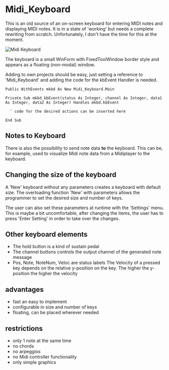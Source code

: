 # Midi_Keyboard
This is an old source of an on-screen keyboard for entering MIDI notes and displaying MIDI notes.
It is in a state of 'working' but needs a complete rewriting from scratch. Unfortunately, I don't have the time for this at the moment.

![Midi Keyboard](https://user-images.githubusercontent.com/88147904/136775248-fbb50008-694f-45ff-9c71-69b9d50da4b4.png)

The keyboard is a small WinForm with FixedToolWindow border style and appears as a floating (non-modal) window.

Adding to own projects should be easy, just setting a reference to 'Midi_Keyboard' and adding the code for the kbEvent Handler is needed.

```
Public WithEvents mkbd As New Midi_Keyboard.Main

Private Sub mkbd_kbEvent(status As Integer, channel As Integer, data1 As Integer, data2 As Integer) Handles mkbd.kbEvent

  ' code for the desired actions can be inserted here

End Sub
```

## Notes to Keyboard

There is also the possibility to send note data **to** the keyboard. 
This can be, for example, used to visualize Midi note data from a Midiplayer to the keyboard.

## Changing the size of the keyboard

A 'New' keyboard without any parameters creates a keyboard with default size.
The overloading function 'New' with parameters allows the programmer to set the desired size and number of keys. 

The user can also set these parameters at runtime with the 'Settings' menu. This is maybe a bit uncomfortable, after changing the items, the user has to press 'Enter Setting' in order to take over the changes.

## Other keyboard elements

- The hold button is a kind of sustain pedal 
- The channel buttons controls the output channel of the generated note message
- Pos, Note, NoteNum, Veloc are status labels
The Velocity of a pressed key depends on the relative y-position on the key. The higher the y-position the higher the velocity

## advantages
- fast an easy to implement
- configurable in size and number of keys
- floating, can be placed wherever needed

## restrictions
- only 1 note at the same time
- no chords
- no arpeggios
- no Midi controller functionality
- only simple graphics



